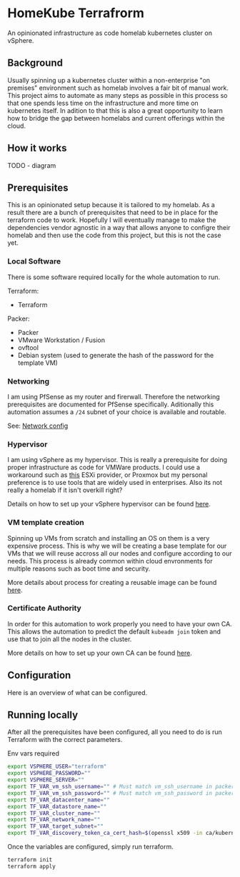 # HomeKube Terrafrorm

An opinionated infrastructure as code homelab kubernetes cluster on vSphere.

## Background

Usually spinning up a kubernetes cluster within a non-enterprise "on premises" environment such as homelab involves a fair bit of manual work. This project aims to automate as many steps as possible in this process so that one spends less time on the infrastructure and more time on kubernetes itself. In adition to that this is also a great opportunity to learn how to bridge the gap between homelabs and current offerings within the cloud.

## How it works

TODO - diagram

## Prerequisites

This is an opinionated setup because it is tailored to my homelab. As a result there are a bunch of prerequisites that need to be in place for the terraform code to work. Hopefully I will eventually manage to make the dependencies vendor agnostic in a way that allows anyone to configre their homelab and then use the code from this project, but this is not the case yet.

### Local Software

There is some software required locally for the whole automation to run.

Terraform:

* Terraform

Packer:

* Packer
* VMware Workstation / Fusion
* ovftool
* Debian system (used to generate the hash of the password for the template VM)

### Networking

I am using PfSense as my router and firerwall. Therefore the networking prerequisites are documented for PfSense specifically. Aditionally this automation assumes a `/24` subnet of your choice is available and routable.

See: [Network config](docs/pfsense.md)

### Hypervisor

I am using vSphere as my hypervisor. This is really a prerequisite for doing proper infrastructure as code for VMWare products. I could use a workaround such as [this](https://github.com/josenk/terraform-provider-esxi) ESXi provider, or Proxmox but my personal preference is to use tools that are widely used in enterprises. Also its not really a homelab if it isn't overkill right?

Details on how to set up your vSphere hypervisor can be found [here](docs/vsphere.md).

### VM template creation

Spinning up VMs from scratch and installing an OS on them is a very expensive process. This is why we will be creating a base template for our VMs that we will reuse accross all our nodes and configure according to our needs. This process is already common within cloud envronments for multiple reasons such as boot time and security.

More details about process for creating a reusable image can be found [here](docs/vm-template.md).

### Certificate Authority

In order for this automation to work properly you need to have your own CA. This allows the automation to predict the default `kubeadm join` token and use that to join all the nodes in the cluster.

More details on how to set up your own CA can be found [here](docs/ca.md).

## Configuration

Here is an overview of what can be configured.


## Running locally

After all the prerequisites have been configured, all you need to do is run Terraform with the correct parameters.

Env vars required

```bash
export VSPHERE_USER="terraform"
export VSPHERE_PASSWORD=""
export VSPHERE_SERVER=""
export TF_VAR_vm_ssh_username="" # Must match vm_ssh_username in packer
export TF_VAR_vm_ssh_password="" # Must match vm_ssh_password in packer
export TF_VAR_datacenter_name=""
export TF_VAR_datastore_name=""
export TF_VAR_cluster_name=""
export TF_VAR_network_name=""
export TF_VAR_target_subnet=""
export TF_VAR_discovery_token_ca_cert_hash=$(openssl x509 -in ca/kubernetes-ca/kubernetes-ca.pem -pubkey -noout | openssl pkey -pubin -outform DER | openssl dgst -sha256)
```

Once the variables are configured, simply run terraform.

```bash
terraform init
terraform apply
```
